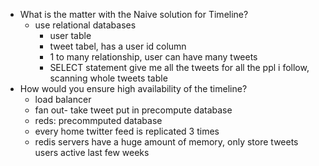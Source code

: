 - What is the matter with the Naive solution for Timeline?
  - use relational databases 
    - user table
    - tweet tabel, has a user id column 
    - 1 to many relationship, user can have many tweets
    - SELECT statement give me all the tweets for all the ppl i follow, scanning whole tweets table 
- How would you ensure high availability of the timeline?
  - load balancer 
  - fan out- take tweet put in precompute database 
  - reds: precommputed database 
  - every home twitter feed is replicated 3 times
  - redis servers have a huge amount of memory, only store tweets users active last few weeks   